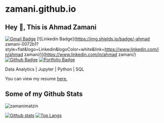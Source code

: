 # zamani.github.io

## Hey 👋, This is Ahmad Zamani
[![Gmail Badge](https://img.shields.io/badge/-ahmadzamanimatzin@gmail.com-c14438?style=flat&logo=Gmail&logoColor=white&link=mailto:ahmadzamanimatzin@gmail.com)](mailto:ahmadzamanimatzin@gmail.com) 
[![Linkedin Badge](https://img.shields.io/badge/-ahmad zamani-0072b1?style=flat&logo=Linkedin&logoColor=white&link=https://www.linkedin.com/in/ahmad zamani/)](https://www.linkedin.com/in/ahmad zamani/) [![Github Badge](https://img.shields.io/badge/-zamanimatzin-grey?style=flat&logo=github&logoColor=white&link=https://github.com/zamanimatzin/)](https://www.github.com/zamanimatzin/) [![Portfolio Badge](https://img.shields.io/badge/portfolio-web-blue?style=flat&link=https://zamanimatzin.github.io/)](https://zamanimatzin.github.io/) <p align='left'>Data Analytics | Jupyter | Python | SQL</p><p align='left'> You can view my resume <a href='https://drive.google.com/file/d/1n1l8J2R8mpjeS4zH2F_epMo-2FGgTBz_/view ' target=_blank><u>here</u>.</a></p>
## Some of my Github Stats
<p align=left> <img src=https://komarev.com/ghpvc/?username=zamanimatzin alt=zamanimatzin /> </p>

[![Github stats](https://github-readme-stats.vercel.app/api?username=zamanimatzin&show_icons=true&include_all_commits=true)](https://github.com/zamanimatzin/github-readme-stats)
[![Top Langs](https://github-readme-stats.vercel.app/api/top-langs/?username=zamanimatzin&layout=compact)](https://github.com/zamanimatzin/github-readme-stats)

